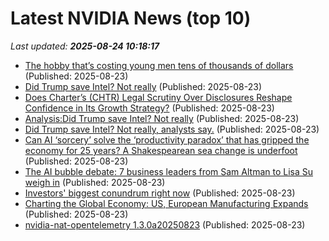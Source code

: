# Latest NVIDIA News (top 10)
_Last updated: **2025-08-24 10:18:17**_

- [The hobby that’s costing young men tens of thousands of dollars](https://biztoc.com/x/926eb889e7cf9e0a) (Published: 2025-08-23)
- [Did Trump save Intel? Not really](https://economictimes.indiatimes.com/news/international/business/did-trump-save-intel-not-really/articleshow/123469889.cms) (Published: 2025-08-23)
- [Does Charter’s (CHTR) Legal Scrutiny Over Disclosures Reshape Confidence in Its Growth Strategy?](https://finance.yahoo.com/news/does-charter-chtr-legal-scrutiny-100643900.html) (Published: 2025-08-23)
- [Analysis:Did Trump save Intel? Not really](https://www.channelnewsasia.com/business/analysisdid-trump-save-intel-not-really-5310601) (Published: 2025-08-23)
- [Did Trump save Intel? Not really, analysts say.](https://finance.yahoo.com/news/analysis-did-trump-save-intel-100531693.html) (Published: 2025-08-23)
- [Can AI ‘sorcery’ solve the ‘productivity paradox’ that has gripped the economy for 25 years? A Shakespearean sea change is underfoot](https://fortune.com/2025/08/23/worker-productivity-ai-bofa-automation-inflation-do-more-with-less-sea-change/) (Published: 2025-08-23)
- [The AI bubble debate: 7 business leaders from Sam Altman to Lisa Su weigh in](https://www.businessinsider.com/ai-bubble-sam-altman-business-leaders-weigh-in-2025-8) (Published: 2025-08-23)
- [Investors' biggest conundrum right now](https://finance.yahoo.com/news/investors-biggest-conundrum-right-now-100022002.html) (Published: 2025-08-23)
- [Charting the Global Economy: US, European Manufacturing Expands](https://biztoc.com/x/caf2826da8858667) (Published: 2025-08-23)
- [nvidia-nat-opentelemetry 1.3.0a20250823](https://pypi.org/project/nvidia-nat-opentelemetry/1.3.0a20250823/) (Published: 2025-08-23)

